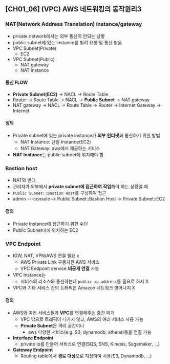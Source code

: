 ## [CH01_06] (VPC) AWS 네트워킹의 동작원리3

### NAT(Network Address Translation) instance/gateway
- private network에서는 외부 통신이 안되는 상황
- public subnet에 있는 instance를 빌려 요청 및 통신 받음
- VPC Subnet(Private)
  - EC2
- VPC Subnet(Public)
  - NAT gateway
  - NAT instance

#### 통신 FLOW
- **Private Subnet(EC2)** -> NACL -> Route Table
- Router -> Route Table -> NACL -> **Public Subnet** -> NAT gateway
- NAT gateway -> NACL -> Route Table -> Router -> Internet Gateway -> Internet

#### 정의
- Private subnet에 있는 private instance가 **외부 인터넷**과 통신하기 위한 방법
  - NAT Instance: 단일 Instance(EC2)
  - NAT Gateway: aws에서 제공하는 서비스
- **NAT Instance**는 public subnet에 위치해야 함

### Bastion host
- NAT와 반대
- 관리자가 외부에서 **private subnet에 접근하여 작업**해야 하는 상황일 때
- `Public Subnet::Bastion Host`를 구성하여 접근
- admin ---console--> Public Subnet::Bastion Host -> Private Subnet::EC2

#### 정의
- Private Instance에 접근하기 위한 수단
- Public Subnet내에 위치하는 EC2

### VPC Endpoint
- IGW, NAT, VPN/AWS 연결 필요 x
  - AWS Private Link 구동지원 AWS 서비스
  - VPC Endpoint service **비공개 연결** 가능
- VPC Instance는
  - 서비스의 리소스와 통신하는데 `public ip address`를 필요로 하지 X
- VPC와 기타 서비스 간의 트래픽은 Amazon 네트워크 벗어나지 X

#### 정의
- AWS와 여러 서비스들과 **VPC**를 연결해주는 중간 매개
  - VPC 밖으로 트래픽이 나가지 않고, AWS의 여러 서비스 사용 가능
  - **Private Subnet**은 격리 공간이나
    - aws 다양한 서비스(e.g. S3, dynamodb, athena)등을 연결 가능
- **Interface Endpoint**
  - private ip를 만들어 서비스로 연결(SQS, SNS, Kinesis, Sagemaker, ...)
- **Gateway Endpoint**
  - Routing table에서 **경로 대상**으로 지정하여 사용(S3, Dynamodb, ...)
